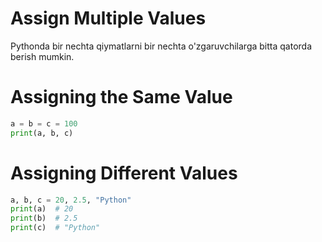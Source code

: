 # Assign Multiple Values

Pythonda bir nechta qiymatlarni bir nechta o'zgaruvchilarga bitta qatorda berish mumkin.

# Assigning the Same Value

```python
a = b = c = 100
print(a, b, c)
```

# Assigning Different Values

```python
a, b, c = 20, 2.5, "Python"
print(a)  # 20
print(b)  # 2.5
print(c)  # "Python"
```



